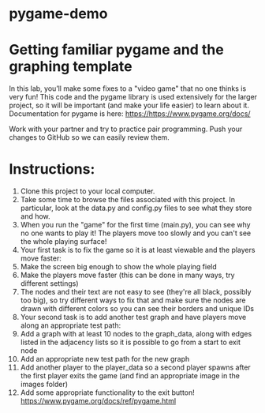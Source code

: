 # pygame-demo

# Getting familiar pygame and the graphing template

In this lab, you’ll make some fixes to a "video game" that no one thinks is very fun! This code and the pygame library is used extensively for the larger project, so it will be important (and make your life easier) to learn about it. Documentation for pygame is here: <https://https://www.pygame.org/docs/>

Work with your partner and try to practice pair programming. Push your changes to GitHub so we can easily review them.

# Instructions:

1.  Clone this project to your local computer.
2.  Take some time to browse the files associated with this project. In particular, look at the data.py and config.py files to see what they store and how.
3.  When you run the "game" for the first time (main.py), you can see why no one wants to play it! The players move too slowly and you can't see the whole playing surface!
4.  Your first task is to fix the game so it is at least viewable and the players move faster:
5.  Make the screen big enough to show the whole playing field
6.  Make the players move faster (this can be done in many ways, try different settings)
7.  The nodes and their text are not easy to see (they're all black, possibly too big), so try different ways to fix that and make sure the nodes are drawn with             different colors so you can see their borders and unique IDs
8.  Your second task is to add another test graph and have players move along an appropriate test path:
9.  Add a graph with at least 10 nodes to the graph_data, along with edges listed in the adjacency lists so it is possible to go from a start to exit node
10.  Add an appropriate new test path for the new graph
11.  Add another player to the player_data so a second player spawns after the first player exits the game (and find an appropriate image in the images folder)
12.  Add some appropriate functionality to the exit button! <https://www.pygame.org/docs/ref/pygame.html>
